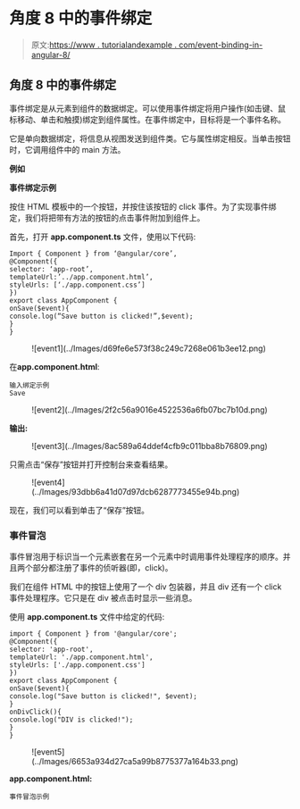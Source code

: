 # 角度 8 中的事件绑定

> 原文:[https://www . tutorialandexample . com/event-binding-in-angular-8/](https://www.tutorialandexample.com/event-binding-in-angular-8/)

## 角度 8 中的事件绑定

事件绑定是从元素到组件的数据绑定。可以使用事件绑定将用户操作(如击键、鼠标移动、单击和触摸)绑定到组件属性。在事件绑定中，目标将是一个事件名称。

它是单向数据绑定，将信息从视图发送到组件类。它与属性绑定相反。当单击按钮时，它调用组件中的 main 方法。

**例如**

**事件绑定示例**

按住 HTML 模板中的一个按钮，并按住该按钮的 click 事件。为了实现事件绑定，我们将把带有方法的按钮的点击事件附加到组件上。

首先，打开 **app.component.ts** 文件，使用以下代码:

```
Import { Component } from ‘@angular/core’,
@Component({
selector: ‘app-root’,
templateUrl:’../app.component.html’,
styleUrls: [‘./app.component.css’]
})
export class AppComponent {
onSave($event){
console.log(“Save button is clicked!”,$event);
}
} 
```

<figure class="wp-block-image">![event1](../Images/d69fe6e573f38c249c7268e061b3ee12.png)</figure>

在**app.component.html**:

```
输入绑定示例
Save 
```

<figure class="wp-block-image">![event2](../Images/2f2c56a9016e4522536a6fb07bc7b10d.png)</figure>

**输出:**

<figure class="wp-block-image">![event3](../Images/8ac589a64ddef4cfb9c011bba8b76809.png)</figure>

只需点击“保存”按钮并打开控制台来查看结果。

<figure class="wp-block-image">![event4](../Images/93dbb6a41d07d97dcb6287773455e94b.png)</figure>

现在，我们可以看到单击了“保存”按钮。

### 事件冒泡

事件冒泡用于标识当一个元素嵌套在另一个元素中时调用事件处理程序的顺序。并且两个部分都注册了事件的侦听器(即，click)。

我们在组件 HTML 中的按钮上使用了一个 div 包装器，并且 div 还有一个 click 事件处理程序。它只是在 div 被点击时显示一些消息。

使用 **app.component.ts** 文件中给定的代码:

```
import { Component } from '@angular/core'; 
@Component({
selector: 'app-root',
templateUrl: './app.component.html',
styleUrls: ['./app.component.css'] 
})
export class AppComponent {
onSave($event){
console.log("Save button is clicked!", $event);
}
onDivClick(){
console.log("DIV is clicked!");
}
}
```

<figure class="wp-block-image">![event5](../Images/6653a934d27ca5a99b8775377a164b33.png)</figure>

**app.component.html:**

```
事件冒泡示例

```